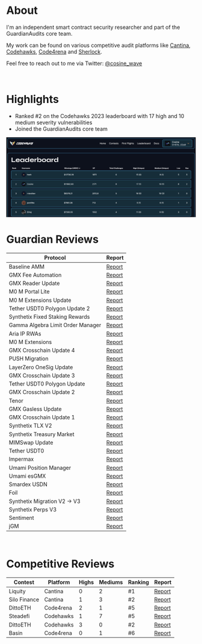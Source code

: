 # About

I'm an independent smart contract security researcher and part of the GuardianAudits core team.

My work can be found on various competitive audit platforms like [Cantina](https://cantina.xyz/u/Cosine), [Codehawks](https://www.codehawks.com/profile/clkc7trh30004l208e0okerdn), [Code4rena](https://code4rena.com/@Cosine) and [Sherlock](https://audits.sherlock.xyz/watson/cosine).

Feel free to reach out to me via Twitter: [@cosine_wave](https://twitter.com/cosine_wave)

<br>

# Highlights

- Ranked #2 on the Codehawks 2023 leaderboard with 17 high and 10 medium severity vulnerabilities
- Joined the GuardianAudits core team

<img src="./images/codehawks_leaderboard.png" width="900">

<br>

# Guardian Reviews

| Protocol                          | Report                                                       |
| --------------------------------- | ------------------------------------------------------------ |
| Baseline AMM                      | [Report](https://github.com/GuardianAudits/Audits/tree/main) |
| GMX Fee Automation                | [Report](https://github.com/GuardianAudits/Audits/tree/main) |
| GMX Reader Update                 | [Report](https://github.com/GuardianAudits/Audits/tree/main) |
| M0 M Portal Lite                  | [Report](https://github.com/GuardianAudits/Audits/tree/main) |
| M0 M Extensions Update            | [Report](https://github.com/GuardianAudits/Audits/tree/main) |
| Tether USDT0 Polygon Update 2     | [Report](https://github.com/GuardianAudits/Audits/tree/main) |
| Synthetix Fixed Staking Rewards   | [Report](https://github.com/GuardianAudits/Audits/tree/main) |
| Gamma Algebra Limit Order Manager | [Report](https://github.com/GuardianAudits/Audits/tree/main) |
| Aria IP RWAs                      | [Report](https://github.com/GuardianAudits/Audits/tree/main) |
| M0 M Extensions                   | [Report](https://github.com/GuardianAudits/Audits/tree/main) |
| GMX Crosschain Update 4           | [Report](https://github.com/GuardianAudits/Audits/tree/main) |
| PUSH Migration                    | [Report](https://github.com/GuardianAudits/Audits/tree/main) |
| LayerZero OneSig Update           | [Report](https://github.com/GuardianAudits/Audits/tree/main) |
| GMX Crosschain Update 3           | [Report](https://github.com/GuardianAudits/Audits/tree/main) |
| Tether USDT0 Polygon Update       | [Report](https://github.com/GuardianAudits/Audits/tree/main) |
| GMX Crosschain Update 2           | [Report](https://github.com/GuardianAudits/Audits/tree/main) |
| Tenor                             | [Report](https://github.com/GuardianAudits/Audits/tree/main) |
| GMX Gasless Update                | [Report](https://github.com/GuardianAudits/Audits/tree/main) |
| GMX Crosschain Update 1           | [Report](https://github.com/GuardianAudits/Audits/tree/main) |
| Synthetix TLX V2                  | [Report](https://github.com/GuardianAudits/Audits/tree/main) |
| Synthetix Treasury Market         | [Report](https://github.com/GuardianAudits/Audits/tree/main) |
| MIMSwap Update                    | [Report](https://github.com/GuardianAudits/Audits/tree/main) |
| Tether USDT0                      | [Report](https://github.com/GuardianAudits/Audits/tree/main) |
| Impermax                          | [Report](https://github.com/GuardianAudits/Audits/tree/main) |
| Umami Position Manager            | [Report](https://github.com/GuardianAudits/Audits/tree/main) |
| Umami esGMX                       | [Report](https://github.com/GuardianAudits/Audits/tree/main) |
| Smardex USDN                      | [Report](https://github.com/GuardianAudits/Audits/tree/main) |
| Foil                              | [Report](https://github.com/GuardianAudits/Audits/tree/main) |
| Synthetix Migration V2 -> V3      | [Report](https://github.com/GuardianAudits/Audits/tree/main) |
| Synthetix Perps V3                | [Report](https://github.com/GuardianAudits/Audits/tree/main) |
| Sentiment                         | [Report](https://github.com/GuardianAudits/Audits/tree/main) |
| jGM                               | [Report](https://github.com/GuardianAudits/Audits/tree/main) |

<br>

# Competitive Reviews

| Contest        | Platform  | Highs | Mediums | Ranking  | Report                                                                            |
| -------------- | --------- | ----- | ------- | -------- | --------------------------------------------------------------------------------- |
| Liquity        | Cantina   | 0     | 2       | #1       | [Report](https://cantina.xyz/portfolio/fca4f98a-7d24-49f1-9a3b-80e5e65b2b30)      |                                      
| Silo Finance   | Cantina   | 1     | 3       | #2       | [Report](https://drive.google.com/file/d/1t2cjGwcgzF9cf3vGAop10rQ5xfrD5Tj7/view)  |
| DittoETH       | Code4rena | 2     | 1       | #5       | [Report](https://code4rena.com/reports/2024-03-dittoeth)                          |
| Steadefi       | Codehawks | 1     | 7       | #5       | [Report](https://www.codehawks.com/report/clo38mm260001la08daw5cbuf)              |
| DittoETH       | Codehawks | 3     | 0       | #2       | [Report](https://www.codehawks.com/report/clm871gl00001mp081mzjdlwc)              |
| Basin          | Code4rena | 0     | 1       | #6       | [Report](https://code4rena.com/reports/2023-07-basin)                             |
